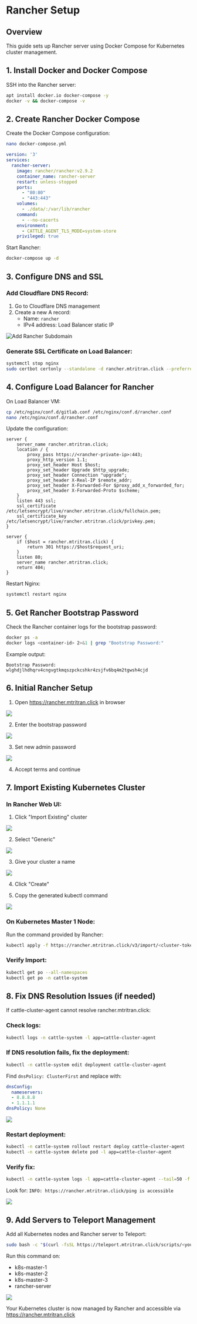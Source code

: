 # Rancher Setup

## Overview

This guide sets up Rancher server using Docker Compose for Kubernetes cluster management.

## 1. Install Docker and Docker Compose

SSH into the Rancher server:

```bash
apt install docker.io docker-compose -y
docker -v && docker-compose -v
```

## 2. Create Rancher Docker Compose

Create the Docker Compose configuration:

```bash
nano docker-compose.yml
```

```yaml
version: '3'
services:
  rancher-server:
    image: rancher/rancher:v2.9.2
    container_name: rancher-server
    restart: unless-stopped
    ports:
      - "80:80"
      - "443:443"
    volumes:
      - ./data/:/var/lib/rancher
    command:
      - --no-cacerts
    environment:
      - CATTLE_AGENT_TLS_MODE=system-store
    privileged: true
```

Start Rancher:
```bash
docker-compose up -d
```

## 3. Configure DNS and SSL

### Add Cloudflare DNS Record:
1. Go to Cloudflare DNS management
2. Create a new A record:
   - Name: `rancher`
   - IPv4 address: Load Balancer static IP

![Add Rancher Subdomain](screenshots/rancher-domain.png)

### Generate SSL Certificate on Load Balancer:

```bash
systemctl stop nginx
sudo certbot certonly --standalone -d rancher.mtritran.click --preferred-challenges http --agree-tos -m <your-email@example.com> --keep-until-expiring
```

## 4. Configure Load Balancer for Rancher

On Load Balancer VM:

```bash
cp /etc/nginx/conf.d/gitlab.conf /etc/nginx/conf.d/rancher.conf
nano /etc/nginx/conf.d/rancher.conf
```

Update the configuration:
```nginx
server {
    server_name rancher.mtritran.click;
    location / {
        proxy_pass https://<rancher-private-ip>:443;
        proxy_http_version 1.1;
        proxy_set_header Host $host;
        proxy_set_header Upgrade $http_upgrade;
        proxy_set_header Connection "upgrade";
        proxy_set_header X-Real-IP $remote_addr;
        proxy_set_header X-Forwarded-For $proxy_add_x_forwarded_for;
        proxy_set_header X-Forwarded-Proto $scheme;
    }
    listen 443 ssl;
    ssl_certificate /etc/letsencrypt/live/rancher.mtritran.click/fullchain.pem;
    ssl_certificate_key /etc/letsencrypt/live/rancher.mtritran.click/privkey.pem;
}

server {
    if ($host = rancher.mtritran.click) {
        return 301 https://$host$request_uri;
    }
    listen 80;
    server_name rancher.mtritran.click;
    return 404;
}
```

Restart Nginx:
```bash
systemctl restart nginx
```

## 5. Get Rancher Bootstrap Password

Check the Rancher container logs for the bootstrap password:

```bash
docker ps -a
docker logs <container-id> 2>&1 | grep "Bootstrap Password:"
```

Example output:
```
Bootstrap Password: wlghdjlhdhqrv4cngvgtkmqszpckcshkr4zsjfv6bq4m2tgwsh4cjd
```

## 6. Initial Rancher Setup

1. Open https://rancher.mtritran.click in browser

![](screenshots/rancher-1.png)

2. Enter the bootstrap password

![](screenshots/rancher-2.png)

3. Set new admin password

![](screenshots/rancher-3.png)

4. Accept terms and continue

## 7. Import Existing Kubernetes Cluster

### In Rancher Web UI:
1. Click "Import Existing" cluster

![](screenshots/rancher-4.png)

2. Select "Generic" 

![](screenshots/rancher-5.png)

3. Give your cluster a name

![](screenshots/rancher-6.png)

4. Click "Create"

5. Copy the generated kubectl command

![](screenshots/rancher-7.png)

### On Kubernetes Master 1 Node:
Run the command provided by Rancher:
```bash
kubectl apply -f https://rancher.mtritran.click/v3/import/<cluster-token>.yaml
```

### Verify Import:
```bash
kubectl get po --all-namespaces
kubectl get po -n cattle-system
```

## 8. Fix DNS Resolution Issues (if needed)

If cattle-cluster-agent cannot resolve rancher.mtritran.click:

### Check logs:
```bash
kubectl logs -n cattle-system -l app=cattle-cluster-agent
```

### If DNS resolution fails, fix the deployment:
```bash
kubectl -n cattle-system edit deployment cattle-cluster-agent
```

Find `dnsPolicy: ClusterFirst` and replace with:
```yaml
dnsConfig:
  nameservers:
  - 8.8.8.8
  - 1.1.1.1
dnsPolicy: None
```

![](screenshots/rancher-fix.png)

### Restart deployment:
```bash
kubectl -n cattle-system rollout restart deploy cattle-cluster-agent
kubectl -n cattle-system delete pod -l app=cattle-cluster-agent
```

### Verify fix:
```bash
kubectl -n cattle-system logs -l app=cattle-cluster-agent --tail=50 -f
```

Look for: `INFO: https://rancher.mtritran.click/ping is accessible`

![](screenshots/rancher-8.png)

## 9. Add Servers to Teleport Management

Add all Kubernetes nodes and Rancher server to Teleport:

```bash
sudo bash -c "$(curl -fsSL https://teleport.mtritran.click/scripts/<your-token>/install-node.sh)"
```

Run this command on:
- k8s-master-1
- k8s-master-2  
- k8s-master-3
- rancher-server

![](screenshots/rancher-9.png)

Your Kubernetes cluster is now managed by Rancher and accessible via https://rancher.mtritran.click